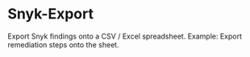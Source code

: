 # Snyk-Export
Export Snyk findings onto a CSV / Excel spreadsheet.  Example: Export remediation steps onto the sheet.
